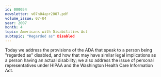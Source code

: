 ```yaml
---
id: 000054
newsletter: v07n04apr2007.pdf
volume_issue: 07-04
year: 2007
month: 4
topic: Americans with Disabilities Act
subtopic: "Regarded as" Disabled
---
```


Today we address the provisions of the ADA that speak to a person being "regarded as" disabled, and how that may have similar legal implications as a person having an actual disability; we also address the issue of personal representatives under HIPAA and the Washington Health Care Information Act.